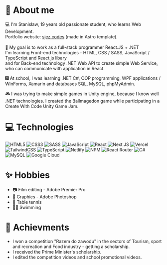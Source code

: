 # 📜 About me

 💻 I'm Stanisław, 19 years old passionate student, who learns Web Development. <br />
  Portfolio website: <a href="https://sjez.codes" target="_blank">sjez.codes</a>
  (made in Astro template). <br /> <br />
 🎇 My goal is to work as a full-stack programmer React.JS + .NET <br />
   I'm learning Front-end technologies - HTML, CSS / SASS, JavaScript / TypeScript and React.js libary <br />
   and for Back-end technology .NET Web API to create simple Web Service, who can communicate with application in React.

  🎆 At school, I was learning .NET C#, OOP programming, WPF applications / WinForms, Xamarin and databases SQL, MySQL, phpMyAdmin. <br />
  
  🎮 I was trying to make simple games in Unity engine, because I know well .NET technologies. I created the Ballmagedon game while participating in a Create With Code Unity Game Jam. <br />

# 💻 Technologies

![HTML5](https://img.shields.io/badge/html5-%23E34F26.svg?style=for-the-badge&logo=html5&logoColor=white) ![CSS3](https://img.shields.io/badge/css3-%231572B6.svg?style=for-the-badge&logo=css3&logoColor=white) ![SASS](https://img.shields.io/badge/SASS-hotpink.svg?style=for-the-badge&logo=SASS&logoColor=white) ![JavaScript](https://img.shields.io/badge/javascript-%23323330.svg?style=for-the-badge&logo=javascript&logoColor=%23F7DF1E) ![React](https://img.shields.io/badge/react-%2320232a.svg?style=for-the-badge&logo=react&logoColor=%2361DAFB) ![Next JS](https://img.shields.io/badge/Next-black?style=for-the-badge&logo=next.js&logoColor=white) ![Vercel](https://img.shields.io/badge/vercel-%23000000.svg?style=for-the-badge&logo=vercel&logoColor=white) ![TailwindCSS](https://img.shields.io/badge/tailwindcss-%2338B2AC.svg?style=for-the-badge&logo=tailwind-css&logoColor=white) ![TypeScript](https://img.shields.io/badge/typescript-%23007ACC.svg?style=for-the-badge&logo=typescript&logoColor=white) ![Netlify](https://img.shields.io/badge/netlify-%23000000.svg?style=for-the-badge&logo=netlify&logoColor=#00C7B7) ![NPM](https://img.shields.io/badge/NPM-%23000000.svg?style=for-the-badge&logo=npm&logoColor=white) ![React Router](https://img.shields.io/badge/React_Router-CA4245?style=for-the-badge&logo=react-router&logoColor=white) ![C#](https://img.shields.io/badge/c%23-%23239120.svg?style=for-the-badge&logo=c-sharp&logoColor=white) ![MySQL](https://img.shields.io/badge/mysql-%2300f.svg?style=for-the-badge&logo=mysql&logoColor=white) ![Google Cloud](https://img.shields.io/badge/Google%20Cloud-%234285F4.svg?style=for-the-badge&logo=google-cloud&logoColor=white)

# ✨ Hobbies

- 📷 Film editing - Adobe Premier Pro
- 🎴 Graphics - Adobe Photoshop <br />
- 🏓 Table tennis
- 🏊‍♂️ Swimming

# 💼 Achievments

- I won a competition "Razem do zawodu" in the sectors of Tourism, sport and recreation and Food industry - getting a scholarship.
- I received the Prime Minister's scholarship.
- I edited the competition videos and school promotional videos.

